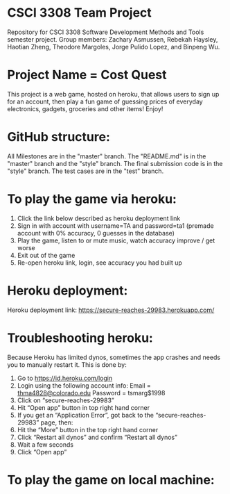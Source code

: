 # CSCI 3308 Team Project
Repository for CSCI 3308 Software Development Methods and Tools semester project. Group members: Zachary Asmussen, Rebekah Haysley, Haotian Zheng, Theodore Margoles, Jorge Pulido Lopez, and Binpeng Wu.

# Project Name = Cost Quest
This project is a web game, hosted on heroku, that allows users to sign up for an account, then play a fun game of guessing prices of everyday electronics, gadgets, groceries and other items! Enjoy!

# GitHub structure: 
All Milestones are in the "master" branch.
The "README.md" is in the "master" branch and the "style" branch.
The final submission code is in the "style" branch.
The test cases are in the "test" branch.

# To play the game via heroku:
1. Click the link below described as heroku deployment link
2. Sign in with account with username=TA and password=ta1 (premade account with 0% accuracy, 0 guesses in the database)
3. Play the game, listen to or mute music, watch accuracy improve / get worse
4. Exit out of the game
5. Re-open heroku link, login, see accuracy you had built up

# Heroku deployment: 
Heroku deployment link: https://secure-reaches-29983.herokuapp.com/

# Troubleshooting heroku: 
Because Heroku has limited dynos, sometimes the app crashes and needs you to manually restart it. This is done by: 
1. Go to https://id.heroku.com/login
2. Login using the following account info:
    Email = thma4828@colorado.edu
    Password = tsmarg$1998
3. Click on “secure-reaches-29983”
4. Hit “Open app” button in top right hand corner
5. If you get an “Application Error”, got back to the “secure-reaches-29983” page, then:
6. Hit the “More” button in the top right hand corner
7. Click “Restart all dynos” and confirm “Restart all dynos”
8. Wait a few seconds
9. Click “Open app”

# To play the game on local machine:





